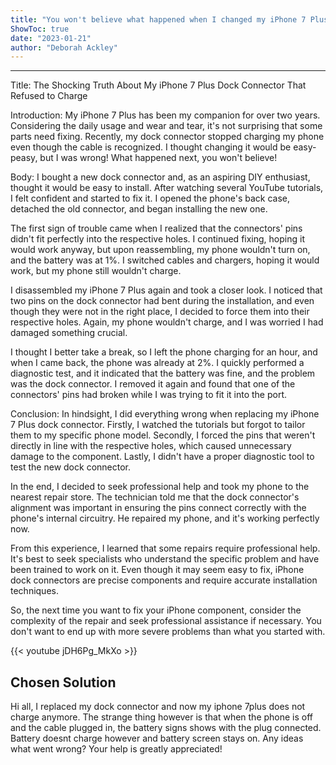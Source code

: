 ```yaml
---
title: "You won't believe what happened when I changed my iPhone 7 Plus dock connector - It's still not charging even though the cable is recognized!"
ShowToc: true 
date: "2023-01-21"
author: "Deborah Ackley"
---
```

*****
Title: The Shocking Truth About My iPhone 7 Plus Dock Connector That Refused to Charge

Introduction:
My iPhone 7 Plus has been my companion for over two years. Considering the daily usage and wear and tear, it's not surprising that some parts need fixing. Recently, my dock connector stopped charging my phone even though the cable is recognized. I thought changing it would be easy-peasy, but I was wrong! What happened next, you won't believe!

Body:
I bought a new dock connector and, as an aspiring DIY enthusiast, thought it would be easy to install. After watching several YouTube tutorials, I felt confident and started to fix it. I opened the phone's back case, detached the old connector, and began installing the new one.

The first sign of trouble came when I realized that the connectors' pins didn't fit perfectly into the respective holes. I continued fixing, hoping it would work anyway, but upon reassembling, my phone wouldn't turn on, and the battery was at 1%. I switched cables and chargers, hoping it would work, but my phone still wouldn't charge.

I disassembled my iPhone 7 Plus again and took a closer look. I noticed that two pins on the dock connector had bent during the installation, and even though they were not in the right place, I decided to force them into their respective holes. Again, my phone wouldn't charge, and I was worried I had damaged something crucial.

I thought I better take a break, so I left the phone charging for an hour, and when I came back, the phone was already at 2%. I quickly performed a diagnostic test, and it indicated that the battery was fine, and the problem was the dock connector. I removed it again and found that one of the connectors' pins had broken while I was trying to fit it into the port.

Conclusion:
In hindsight, I did everything wrong when replacing my iPhone 7 Plus dock connector. Firstly, I watched the tutorials but forgot to tailor them to my specific phone model. Secondly, I forced the pins that weren't directly in line with the respective holes, which caused unnecessary damage to the component. Lastly, I didn't have a proper diagnostic tool to test the new dock connector.

In the end, I decided to seek professional help and took my phone to the nearest repair store. The technician told me that the dock connector's alignment was important in ensuring the pins connect correctly with the phone's internal circuitry. He repaired my phone, and it's working perfectly now.

From this experience, I learned that some repairs require professional help. It's best to seek specialists who understand the specific problem and have been trained to work on it. Even though it may seem easy to fix, iPhone dock connectors are precise components and require accurate installation techniques.

So, the next time you want to fix your iPhone component, consider the complexity of the repair and seek professional assistance if necessary. You don't want to end up with more severe problems than what you started with.

{{< youtube jDH6Pg_MkXo >}} 



## Chosen Solution
 Hi all, I replaced my dock connector and now my iphone 7plus does not charge anymore. The strange thing however is that when the phone is off and the cable plugged in, the battery signs shows with the plug connected. Battery doesnt charge however and battery screen stays on. Any ideas what went wrong? Your help is greatly appreciated!




